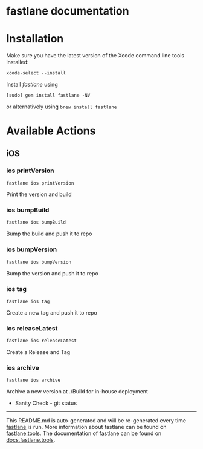 fastlane documentation
================
# Installation

Make sure you have the latest version of the Xcode command line tools installed:

```
xcode-select --install
```

Install _fastlane_ using
```
[sudo] gem install fastlane -NV
```
or alternatively using `brew install fastlane`

# Available Actions
## iOS
### ios printVersion
```
fastlane ios printVersion
```
Print the version and build
### ios bumpBuild
```
fastlane ios bumpBuild
```
Bump the build and push it to repo
### ios bumpVersion
```
fastlane ios bumpVersion
```
Bump the version and push it to repo
### ios tag
```
fastlane ios tag
```
Create a new tag and push it to repo
### ios releaseLatest
```
fastlane ios releaseLatest
```
Create a Release and Tag
### ios archive
```
fastlane ios archive
```
Archive a new version at ./Build for in-house deployment



- Sanity Check - git status

----

This README.md is auto-generated and will be re-generated every time [fastlane](https://fastlane.tools) is run.
More information about fastlane can be found on [fastlane.tools](https://fastlane.tools).
The documentation of fastlane can be found on [docs.fastlane.tools](https://docs.fastlane.tools).
